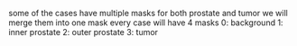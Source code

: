 some of the cases have multiple masks for both prostate and tumor
we will merge them into one mask
every case will have 4 masks
0: background
1: inner prostate
2: outer prostate
3: tumor


